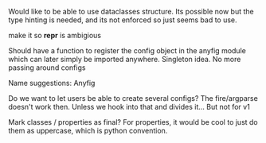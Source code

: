 Would like to be able to use dataclasses structure. Its possible now but the type hinting is needed, and its not enforced so just seems bad to use.


make it so __repr__ is ambigious


Should have a function to register the config object in the anyfig module which can later simply be imported anywhere. Singleton idea. No more passing around configs

Name suggestions:
Anyfig


Do we want to let users be able to create several configs? The fire/argparse doesn't work then. Unless we hook into that and divides it... But not for v1

Mark classes / properties as final? For properties, it would be cool to just
do them as uppercase, which is python convention.